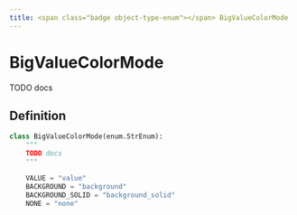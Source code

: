 ```yaml
---
title: <span class="badge object-type-enum"></span> BigValueColorMode
---
```

# <span class="badge object-type-enum"></span> BigValueColorMode

TODO docs

## Definition

```python
class BigValueColorMode(enum.StrEnum):
    """
    TODO docs
    """

    VALUE = "value"
    BACKGROUND = "background"
    BACKGROUND_SOLID = "background_solid"
    NONE = "none"
```
